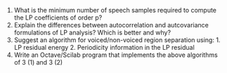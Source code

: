 1. What is the minimum number of speech samples required to compute the LP coefficients of order p?
2. Explain the differences between autocorrelation and autcovariance formulations of LP analysis? Which is better and why?
3. Suggest an algorithm for voiced/non-voiced region separation using:
        1. LP residual energy
        2. Periodicity information in the LP residual
4. Write an Octave/Scilab program that implements the above algorithms of 3 (1) and 3 (2)


